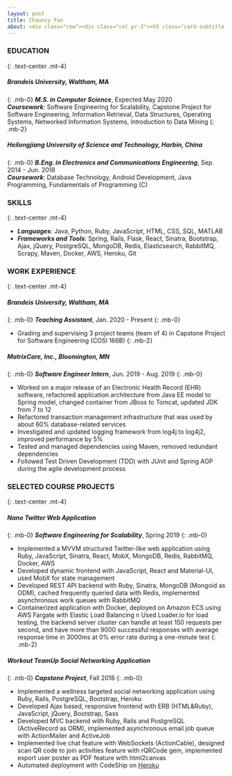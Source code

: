 ```yaml
---
layout: post
title: Chauncy Fan
about: <div class="row"><div class="col pr-2"><h5 class="card-subtitle text-right"><a href="mailto:fanc@brandeis.edu" style="color:#6c757d">fanc@brandeis.edu</a></h5></div><div class="col pl-2"><h5 class="card-subtitle"><a href="tel:339-215-9614" style="color:#6c757d">339-215-9614</a></h5></div></div><div class="row"><div class="col pr-2"><h5 class="card-subtitle text-right"><a href="https://www.linkedin.com/in/chenfengf/" style="color:#6c757d">linkedin.com/in/chenfengf</a></h5></div><div class="col pl-2"><h5 href="tel:339-215-9614" class="card-subtitle"><a href="https://github.com/chauncyf" style="color:#6c757d">github.com/chauncyf</a></h5></div></div>
---
```


### **EDUCATION**
{: .text-center .mt-4}

##### **Brandeis University**, Waltham, MA  
{: .mb-0}
_**M.S. in Computer Science**_, Expected May 2020  
_**Coursework**_: Software Engineering for Scalability, Capstone Project for Software Engineering, Information Retrieval,
            Data Structures, Operating Systems, Networked Information Systems, Introduction to Data Mining
{: .mb-2}

##### **Heilongjiang University of Science and Technology**, Harbin, China
{: .mb-0}
_**B.Eng. in Electronics and Communications Engineering**_, Sep. 2014 - Jun. 2018  
_**Coursework**_: Database Technology, Android Development, Java Programming, Fundamentals of Programming (C)


### **SKILLS**
{: .text-center .mt-4}

- _**Languages**_: Java, Python, Ruby, JavaScript, HTML, CSS, SQL, MATLAB
- _**Frameworks and Tools**_: Spring, Rails, Flask, React, Sinatra, Bootstrap, Ajax, jQuery, PostgreSQL, MongoDB, Redis,
Elasticsearch, RabbitMQ, Scrapy, Maven, Docker, AWS, Heroku, Git


### **WORK EXPERIENCE**
{: .text-center .mt-4}

##### **Brandeis University**, Waltham, MA
{: .mb-0}
_**Teaching Assistant**_, Jan. 2020 - Present
{: .mb-0}

- Grading and supervising 3 project teams (team of 4) in Capstone Project for Software Engineering (COSI 166B)
{: .mb-2}

##### **MatrixCare, Inc.**, Bloomington, MN  
{: .mb-0}
_**Software Engineer Intern**_, Jun. 2019 - Aug. 2019
{: .mb-0}

- Worked on a major release of an Electronic Health Record (EHR) software, refactored application architecture from
Java EE model to Spring model, changed container from JBoss to Tomcat, updated JDK from 7 to 12
- Refactored transaction management infrastructure that was used by about 60% database-related services
- Investigated and updated logging framework from log4j to log4j2, improved performance by 5%
- Tested and managed dependencies using Maven, removed redundant dependencies
- Followed Test Driven Development (TDD) with JUnit and Spring AOP during the agile development process


### **SELECTED COURSE PROJECTS**
{: .text-center .mt-4}

##### **Nano Twitter Web Application**
{: .mb-0}
_**Software Engineering for Scalability**_, Spring 2019
{: .mb-0}
- Implemented a MVVM structured Twitter-like web application using Ruby, JavaScript, Sinatra, React, MobX,
MongoDB, Redis, RabbitMQ, Docker, AWS
- Developed dynamic frontend with JavaScript, React and Material-UI, used MobX for state management
- Developed REST API backend with Ruby, Sinatra, MongoDB (Mongoid as ODM), cached frequently queried data
with Redis, implemented asynchronous work queues with RabbitMQ
- Containerized application with Docker, deployed on Amazon ECS using AWS Fargate with Elastic Load Balancing n Used Loader.io for load testing, the backend server cluster can handle at least 150 requests per second, and have
more than 9000 successful responses with average response time in 3000ms at 0% error rate during a one-minute test
{: .mb-2}

##### **Workout TeamUp Social Networking Application**
{: .mb-0}
_**Capstone Project**_, Fall 2018
{: .mb-0}
- Implemented a wellness targeted social networking application using Ruby, Rails, PostgreSQL, Bootstrap, Heroku
- Developed Ajax based, responsive frontend with ERB (HTML&Ruby), JavaScript, jQuery, Bootstrap, Sass
- Developed MVC backend with Ruby, Rails and PostgreSQL (ActiveRecord as ORM), implemented asynchronous
email job queue with ActionMailer and ActiveJob
- Implemented live chat feature with WebSockets (ActionCable), designed scan QR code to join activities feature with
rQRCode gem, implemented export user poster as PDF feature with html2canvas
- Automated deployment with CodeShip on [Heroku](https://workout-teamup.herokuapp.com)
